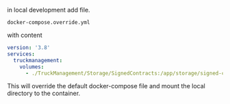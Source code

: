 in local development add file. 
```
docker-compose.override.yml
```
with content
```yaml
version: '3.8'
services:
  truckmanagement:
    volumes:
      - ./TruckManagement/Storage/SignedContracts:/app/storage/signed-contracts
```
This will override the default docker-compose file and mount the local directory to the container. 